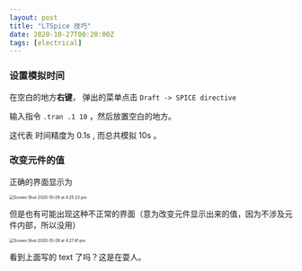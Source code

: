 ```yaml
---
layout: post
title: "LTSpice 技巧"
date: 2020-10-27T00:20:00Z
tags: [electrical]
---
```




### 设置模拟时间

在空白的地方**右键**， 弹出的菜单点击 `Draft -> SPICE directive`  

输入指令 `.tran .1 10`  ，然后放置空白的地方。 

这代表 时间精度为 0.1s , 而总共模拟 10s 。



### 改变元件的值

正确的界面显示为

<img src="https://randoruf.github.io/shared/imgs/Screen Shot 2020-10-28 at 4.25.23 pm.png" alt="Screen Shot 2020-10-28 at 4.25.23 pm" style="zoom:50%;" />

但是也有可能出现这种不正常的界面（意为改变元件显示出来的值，因为不涉及元件内部，所以没用）

<img src="https://randoruf.github.io/shared/imgs/Screen Shot 2020-10-28 at 4.27.41 pm.png" alt="Screen Shot 2020-10-28 at 4.27.41 pm" style="zoom:50%;" />

看到上面写的 text 了吗？这是在耍人。


